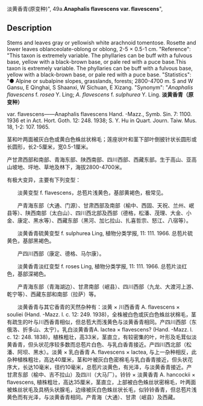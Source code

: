 淡黄香青(原变种)",
49a.**Anaphalis flavescens var. flavescens**",

## Description
Stems and leaves gray or yellowish white arachnoid tomentose. Rosette and lower leaves oblanceolate-oblong or oblong, 2-5 × 0.5-1 cm.
  "Reference": "This taxon is extremely variable. The phyllaries can be buff with a fulvous base, yellow with a black-brown base, or pale red with a puce base.This taxon is extremely variable. The phyllaries can be buff with a fulvous base, yellow with a black-brown base, or pale red with a puce base.
  "Statistics": "● Alpine or subalpine slopes, grasslands, forests; 2800-4700 m. S and W Gansu, E Qinghai, S Shaanxi, W Sichuan, E Xizang.
  "Synonym": "*Anaphalis flavescens* f. *rosea* Y. Ling; *A. flavescens* f. *sulphurea* Y. Ling.
**淡黄香青（原变种）**

var. flavescens——Anaphalis flavescens Hand. -Mazz., Symb. Sin. 7: 1100. 1936 et in Act. Hort. Goth. 12: 248. 1938; S. Y. Hu in Quart. Journ. Taiw. Mus. 18, 1-2: 107. 1965.

茎和叶两面被灰白色或黄白色蛛丝状棉毛；莲座状叶和茎下部叶倒披针状长圆形或长圆形，长2-5厘米，宽0.5-1厘米。

产甘肃西部和南部、青海东部、陕西南部、四川西部、西藏东部。生于高山、亚高山坡地、坪地、草地及林下，海拔2800-4700米。

有极大变异，主要有下列变型：
<p style='text-indent:28px'>淡黄变型 f. flavescens，总苞片浅黄色，基部黄褐色，极常见。
<p style='text-indent:28px'>产青海东部（大通、门源）、甘肃西部及南部（榆中、西固、天祝、兰州、岷县等）、陕西南部（太白山）、四川西北部及西部（德格，松潘、茂理、大金、小金、康定、黑水等）、西藏东部（黑河、加匕拉山、扎喜哲宗、怒江、八宿等）。
<p style='text-indent:28px'>淡黄香青硫黄变型 f. sulphurea Ling, 植物分类学报, 11: 111. 1966. 总苞片硫黄色，基部黑褐色。
<p style='text-indent:28px'>产四川西部（康定、德格、马尔康）。
<p style='text-indent:28px'>淡黄香青淡红变型 f. roses Ling, 植物分类学报, 11: 111. 1966. 总苞片淡红色，基部深褐色。
<p style='text-indent:28px'>产青海东部（青海湖边）、甘肃南部（岷县）、四川西部（九龙、大渡河上游、乾宁等）、西藏东部和南部（拉萨）等。
<p style='text-indent:28px'>淡黄香青与其它香青的天然杂种有：淡黄 × 川西香青 A. flavescens × souliei (Hand. -Mazz. l. c. 12: 249. 1938)，全株被白色或灰白色蛛丝状棉毛，茎有疏生的叶与川西香青相似，但总苞大而浅黄色与淡黄香青相同。产四川西部（东俄洛、折多山、太宁）。乳白淡黄香青A. lactea × flavescens? (Hand. -Mazz. l. c. 12: 248. 1838)，植株粗壮，高33米，茎直立，有较密集的叶，叶形及毛茸似淡黄香青，但头状花序较多数而总苞片白色、与乳白香青接近。产四川西北部（松潘、阿坝、黑水）。淡黄 × 乳白香青 A. flavescens × lactea, 与上一杂种相反，此杂种植株粗壮，高达40厘米，茎和叶被灰白色密棉毛与乳白香青接近，但头状花序大，长达10毫米，径约10毫米，总苞片淡黄色，有光泽，与淡黄香青接近。产甘肃东部（榆中、吉不拉山）及四川（大马厂）。铃铃 × 淡黄香青 A. hancockii × flavescens, 植株粗壮，高达35厘米，茎直立，上部被白色蛛丝状密棉毛，叶两面被蛛丝状毛及具柄头状腺毛，边缘被灰白色蛛丝状长毛，似铃铃香青，但总苞片浅黄色而有光泽，与淡黄香青相同。产青海（大通）、甘肃（岷县）及西藏。

